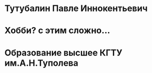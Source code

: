 # Тутубалин Павле Иннокентьевич
# Хобби? с этим сложно...
# Образование высшее КГТУ им.А.Н.Туполева
